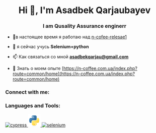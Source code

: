 <h1 align="center">Hi 👋, I'm Asadbek Qarjaubayev</h1>
<h3 align="center">I am Qusality Assurance enginerr</h3>

- 🔭в настоящее время я работаю над [n-cofee-relesae1](https://n-coffee.com.ua/index.php?route=common/home)

- 🌱 я сейчас учусь **Selenium+python**

- 📫 Как связаться со мной **asadbekqarjau@gmail.com**

- 📄 Знать о моем опыте [https://n-coffee.com.ua/index.php?route=common/home](https://n-coffee.com.ua/index.php?route=common/home)

<h3 align="left">Connect with me:</h3>
<p align="left">
</p>

<h3 align="left">Languages and Tools:</h3>
<p align="left"> <a href="https://www.cypress.io" target="_blank" rel="noreferrer"> <img src="https://raw.githubusercontent.com/simple-icons/simple-icons/6e46ec1fc23b60c8fd0d2f2ff46db82e16dbd75f/icons/cypress.svg" alt="cypress" width="40" height="40"/> </a> <a href="https://www.python.org" target="_blank" rel="noreferrer"> <img src="https://raw.githubusercontent.com/devicons/devicon/master/icons/python/python-original.svg" alt="python" width="40" height="40"/> </a> <a href="https://www.selenium.dev" target="_blank" rel="noreferrer"> <img src="https://raw.githubusercontent.com/detain/svg-logos/780f25886640cef088af994181646db2f6b1a3f8/svg/selenium-logo.svg" alt="selenium" width="40" height="40"/> </a> </p>
